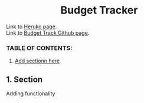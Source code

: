 <h1 align ="center"> Budget Tracker </h1>

Link to [Heruko page]().
<br>
Link to [Budget Track Github page](https://github.com/ksfallon/Budget-Tracker).
### **TABLE OF CONTENTS:**
1. [Add sectionn here ](#1-Section)

## 1. Section

Adding functionality